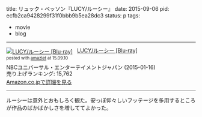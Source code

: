 title: リュック・ベッソン『LUCY/ルーシー』
date: 2015-09-06
pid: ecfb2ca9428299f31f0bbb9b5ea28dc3
status: p
tags:
- movie
- blog
---

<div class="amazlet-box" style="margin-bottom:0px;"><div class="amazlet-image" style="float:left;margin:0px 12px 1px 0px;"><a href="http://www.amazon.co.jp/exec/obidos/ASIN/B00N0LY9DU/dotimpact-22/ref=nosim/" name="amazletlink" target="_blank"><img src="http://ecx.images-amazon.com/images/I/519vQr0dtoL._SL160_.jpg" alt="LUCY/ルーシー [Blu-ray]" style="border: none;" /></a></div><div class="amazlet-info" style="line-height:120%; margin-bottom: 10px"><div class="amazlet-name" style="margin-bottom:10px;line-height:120%"><a href="http://www.amazon.co.jp/exec/obidos/ASIN/B00N0LY9DU/dotimpact-22/ref=nosim/" name="amazletlink" target="_blank">LUCY/ルーシー [Blu-ray]</a><div class="amazlet-powered-date" style="font-size:80%;margin-top:5px;line-height:120%">posted with <a href="http://www.amazlet.com/" title="amazlet" target="_blank">amazlet</a> at 15.09.10</div></div><div class="amazlet-detail">NBCユニバーサル・エンターテイメントジャパン (2015-01-16)<br />売り上げランキング: 15,762<br /></div><div class="amazlet-sub-info" style="float: left;"><div class="amazlet-link" style="margin-top: 5px"><a href="http://www.amazon.co.jp/exec/obidos/ASIN/B00N0LY9DU/dotimpact-22/ref=nosim/" name="amazletlink" target="_blank">Amazon.co.jpで詳細を見る</a></div></div></div><div class="amazlet-footer" style="clear: left"></div></div>

---- 

ルーシーは意外とおもしろく観た。安っぽ仰々しいフッテージを多用するところが作品のばかばかしさを増しててよかった。